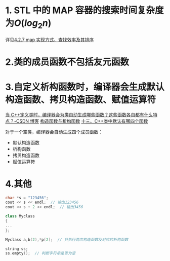 # 1. STL 中的 MAP 容器的搜索时间复杂度为$O(log_2n)$

详见[4.2.7 map 实现方式、查找效率及其排序](<../知识学习/嵌入式面经题全解析(软件开发C++面经).md#4.2.7%20map%20实现方式、查找效率及其排序>)

# 2.类的成员函数不包括友元函数

# 3.自定义析构函数时，编译器会生成默认构造函数、拷贝构造函数、赋值运算符

[当 C++定义类时，编译器会为类自动生成哪些函数？这些函数各自都有什么特点？-CSDN 博客](https://blog.csdn.net/weixin_42672977/article/details/90239305)
[构造函数与析构函数](../知识学习/C&C++/构造函数与析构函数.md)
[十三、C++类中默认有哪四个函数](面试总结/蔚来面试.md#十三、C++类中默认有哪四个函数)

对于一个空类，编译器会自动生成四个成员函数：

- 默认构造函数
- 析构函数
- 拷贝构造函数
- 赋值运算符

# 4.其他

```cpp
char *s = "123456";
cout << s << endl;  // 输出123456
cout << s + 2 << endl;  // 输出3456

class Myclass
{
...
};

Myclass a,b(2),*p[2];  // 只执行两次构造函数及对应的析构函数

string ss;
ss.empty();  // 判断字符串是否为空
```
